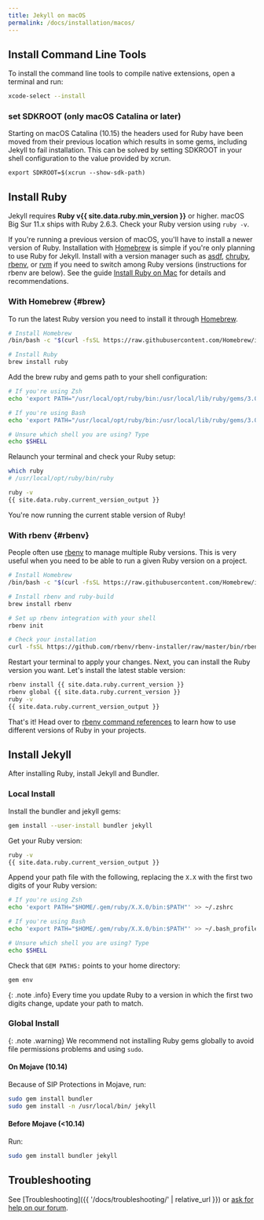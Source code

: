 ```yaml
---
title: Jekyll on macOS
permalink: /docs/installation/macos/
---
```


## Install Command Line Tools
To install the command line tools to compile native extensions, open a terminal and run:

```sh
xcode-select --install
```

### set SDKROOT (only macOS Catalina or later)
Starting on macOS Catalina (10.15) the headers used for Ruby have been moved from their previous location which results in some gems, including Jekyll to fail installation. This can be solved by setting SDKROOT in your shell configuration to the value provided by xcrun.

```ssh
export SDKROOT=$(xcrun --show-sdk-path)
```

## Install Ruby

Jekyll requires **Ruby v{{ site.data.ruby.min_version }}** or higher.
macOS Big Sur 11.x ships with Ruby 2.6.3. Check your Ruby version using `ruby -v`.

If you're running a previous version of macOS, you'll have to install a newer version of Ruby. Installation with [Homebrew](https://brew.sh) is simple if you're only planning to use Ruby for Jekyll. Install with a version manager such as [asdf](https://asdf-vm.com/), [chruby](https://github.com/postmodern/chruby), [rbenv](https://github.com/rbenv/rbenv), or [rvm](https://rvm.io/) if you need to switch among Ruby versions (instructions for rbenv are below). See the guide [Install Ruby on Mac](https://mac.install.guide/ruby/index.html) for details and recommendations.

### With Homebrew {#brew}
To run the latest Ruby version you need to install it through [Homebrew](https://brew.sh).

```sh
# Install Homebrew
/bin/bash -c "$(curl -fsSL https://raw.githubusercontent.com/Homebrew/install/HEAD/install.sh)"

# Install Ruby
brew install ruby
```

Add the brew ruby and gems path to your shell configuration:

```bash
# If you're using Zsh
echo 'export PATH="/usr/local/opt/ruby/bin:/usr/local/lib/ruby/gems/3.0.0/bin:$PATH"' >> ~/.zshrc

# If you're using Bash
echo 'export PATH="/usr/local/opt/ruby/bin:/usr/local/lib/ruby/gems/3.0.0/bin:$PATH"' >> ~/.bash_profile

# Unsure which shell you are using? Type
echo $SHELL
```

Relaunch your terminal and check your Ruby setup:

```sh
which ruby
# /usr/local/opt/ruby/bin/ruby

ruby -v
{{ site.data.ruby.current_version_output }}
```

You're now running the current stable version of Ruby!

### With rbenv {#rbenv}

People often use [rbenv](https://github.com/rbenv/rbenv) to manage multiple
Ruby versions. This is very useful when you need to be able to run a given Ruby version on a project.

```sh
# Install Homebrew
/bin/bash -c "$(curl -fsSL https://raw.githubusercontent.com/Homebrew/install/HEAD/install.sh)"

# Install rbenv and ruby-build
brew install rbenv

# Set up rbenv integration with your shell
rbenv init

# Check your installation
curl -fsSL https://github.com/rbenv/rbenv-installer/raw/master/bin/rbenv-doctor | bash
```

Restart your terminal to apply your changes.
Next, you can install the Ruby version you want. Let's install the latest stable version:

```sh
rbenv install {{ site.data.ruby.current_version }}
rbenv global {{ site.data.ruby.current_version }}
ruby -v
{{ site.data.ruby.current_version_output }}
```

That's it! Head over to [rbenv command references](https://github.com/rbenv/rbenv#command-reference) to learn how to use different versions of Ruby in your projects.

## Install Jekyll

After installing Ruby, install Jekyll and Bundler.

### Local Install

Install the bundler and jekyll gems:

```sh
gem install --user-install bundler jekyll
```

Get your Ruby version:

```sh
ruby -v
{{ site.data.ruby.current_version_output }}
```

Append your path file with the following, replacing the `X.X` with the first two digits of your Ruby version:

```bash
# If you're using Zsh
echo 'export PATH="$HOME/.gem/ruby/X.X.0/bin:$PATH"' >> ~/.zshrc

# If you're using Bash
echo 'export PATH="$HOME/.gem/ruby/X.X.0/bin:$PATH"' >> ~/.bash_profile

# Unsure which shell you are using? Type
echo $SHELL
```

Check that `GEM PATHS:` points to your home directory:

```sh
gem env
```

{: .note .info}
Every time you update Ruby to a version in which the first two digits change, update your path to match.

### Global Install

{: .note .warning}
We recommend not installing Ruby gems globally to avoid file permissions problems and using `sudo`.

#### On Mojave (10.14)

Because of SIP Protections in Mojave, run:

```sh
sudo gem install bundler
sudo gem install -n /usr/local/bin/ jekyll
```

#### Before Mojave (<10.14)

Run:

```sh
sudo gem install bundler jekyll
```

## Troubleshooting

See [Troubleshooting]({{ '/docs/troubleshooting/' | relative_url }}) or [ask for help on our forum](https://talk.jekyllrb.com).
